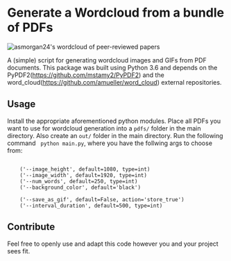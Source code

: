 # Generate a Wordcloud from a bundle of PDFs
![asmorgan24's wordcloud of peer-reviewed papers](papers.gif)


A (simple) script for generating wordcloud images and GIFs from PDF documents. This package was built using Python 3.6 and depends on the PyPDF2(https://github.com/mstamy2/PyPDF2) and the word_cloud(https://github.com/amueller/word_cloud) external repositories. 

## Usage

Install the appropriate aforementioned python modules. Place all PDFs you want to use for wordcloud generation into a ```pdfs/``` folder in the main directory. Also create an ```out/``` folder in the main directory. Run the following command ``` python main.py```, where you have the follwing args to choose from:

```('--filename', default='test')

    ('--image_height', default=1080, type=int)
    ('--image_width', default=1920, type=int)
    ('--num_words', default=250, type=int)
    ('--background_color', default='black')

    ('--save_as_gif', default=False, action='store_true')
    ('--interval_duration', default=500, type=int)
```

## Contribute
Feel free to openly use and adapt this code however you and your project sees fit. 

